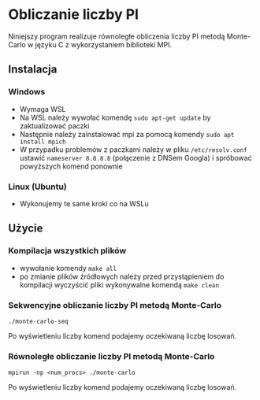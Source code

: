 # Obliczanie liczby PI

Niniejszy program realizuje równoległe obliczenia liczby PI metodą Monte-Carlo w języku C z wykorzystaniem biblioteki MPI.

## Instalacja

### Windows
- Wymaga WSL
- Na WSL należy wywołać komendę `sudo apt-get update` by zaktualizować paczki
- Następnie należy zainstalować mpi za pomocą komendy `sudo apt install mpich`
- W przypadku problemów z paczkami należy w pliku `/etc/resolv.conf` ustawić `nameserver 8.8.8.8` (połączenie z DNSem Googla) i spróbować powyższych komend ponownie

### Linux (Ubuntu)
- Wykonujemy te same kroki co na WSLu

## Użycie

### Kompilacja wszystkich plików
- wywołanie komendy `make all`
- po zmianie plików źródłowych należy przed przystąpieniem do kompilacji wyczyścić pliki wykonywalne komendą `make clean`

### Sekwencyjne obliczanie liczby PI metodą Monte-Carlo

```
./monte-carlo-seq
```

Po wyświetleniu liczby komend podajemy oczekiwaną liczbę losowań.

### Równoległe obliczanie liczby PI metodą Monte-Carlo

```
mpirun -np <num_procs> ./monte-carlo
```

Po wyświetleniu liczby komend podajemy oczekiwaną liczbę losowań.


